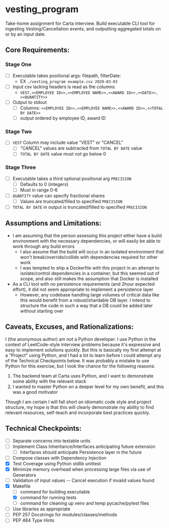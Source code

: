 # vesting_program

Take-home assignment for Carta interview. Build executable CLI tool for ingesting Vesting/Cancellation events, and outputting aggregated totals on or by an input date.

## Core Requirements:

### Stage One
- [ ] Executable takes positional args: filepath, filterDate:
  - EX `./vesting_program example.csv 2020-03-03`
- [ ] Input csv lacking headers is read as the columns:
  - `VEST,<<EMPLOYEE ID>>,<<EMPLOYEE NAME>>,<<AWARD ID>>,<<DATE>>,<<QUANTITY>>`
- [ ] Output to stdout
  - [ ] Columns: `<<EMPLOYEE ID>>,<<EMPLOYEE NAME>>,<<AWARD ID>>,<<TOTAL BY DATE>>`
  - [ ] output ordered by employee ID, award ID

### Stage Two
- [ ] `VEST` Column may include value "VEST" or "CANCEL"
  - [ ] "CANCEL" values are subtracted from `TOTAL BY DATE` value
  - [ ] `TOTAL BY DATE` value must not go below 0

### Stage Three
- [ ] Executable takes a third optional positional arg `PRECISION`
  - [ ] Defaults to 0 (integers)
  - [ ] Must in range 0-6
- [ ] `QUANTITY` value can specify fractional shares
  - [ ] Values are truncated/filled to specified `PRECISION`
- [ ] `TOTAL BY DATE` in output is truncated/filled to specified `PRECISION`

## Assumptions and Limitations:
- I am assuming that the person assessing this project either have a build environment with the necessary dependencies, or will easily be able to work through any build errors
  - I also assume that the build will occur in an isolated environment that won't break/override/collide with dependencies required for other work
  - I was tempted to ship a Dockerfile with this project in an attempt to isolate/control dependencies in a container, but this seemed out of scope, and also still makes the assumption that Docker is installed
- As a CLI tool with no persistence requirements (and 2hour expected effort), it did not seem appropriate to implement a persistence layer
  - However, any codebase handling large volumes of critical data like this would benefit from a robust/shardable DB layer. I intend to structure the code in such a way that a DB could be added later without starting over

## Caveats, Excuses, and Rationalizations:
I (the anonymous author) am not a Python developer. I use Python in the context of LeetCode-style interview problems because it's expressive and easy to implement solutions quickly. But this is basically my first attempt at a "Project" using Python, and I had a lot to learn before I could attempt any of the Technical Checkpoints below. It was probably a mistake to use Python for this exercise, but I took the chance for the following reasons:

1. The backend team at Carta uses Python, and I want to demonstrate some ability with the relevant stack
1. I wanted to master Python on a deeper level for my own benefit, and this was a good motivator

Though I am certain I will fall short on idiomatic code style and project structure, my hope is that this will clearly demonstrate my ability to find relevant resources, self-teach and incorporate best practices quickly.

## Technical Checkpoints:
- [ ] Separate concerns into testable units
- [ ] Implement Class Inheritance/Interfaces anticipating future extension
  - [ ] Interfaces should anticipate Persistence layer in the future
- [ ] Compose classes with Dependency Injection
- [x] Test Coverage using Python stdlib unittest
- [x] Minimize memory overhead when processing large files via use of Generators
- [ ] Validation of input values -- Cancel execution if invalid values found
- [x] Makefile
  - [ ] command for building executable
  - [x] command for running tests
  - [ ] command for cleaning up venv and temp pycache/pytest files
- [ ] Use libraries as appropriate
- [ ] PEP 257 Docstrings for modules/classes/methods
- [ ] PEP 484 Type Hints
